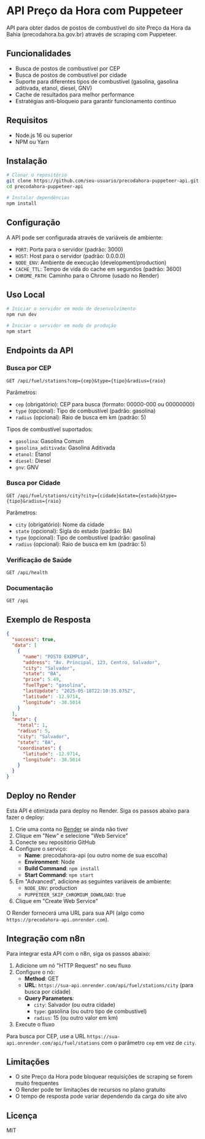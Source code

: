 # API Preço da Hora com Puppeteer

API para obter dados de postos de combustível do site Preço da Hora da Bahia (precodahora.ba.gov.br) através de scraping com Puppeteer.

## Funcionalidades

- Busca de postos de combustível por CEP
- Busca de postos de combustível por cidade
- Suporte para diferentes tipos de combustível (gasolina, gasolina aditivada, etanol, diesel, GNV)
- Cache de resultados para melhor performance
- Estratégias anti-bloqueio para garantir funcionamento contínuo

## Requisitos

- Node.js 16 ou superior
- NPM ou Yarn

## Instalação

```bash
# Clonar o repositório
git clone https://github.com/seu-usuario/precodahora-puppeteer-api.git
cd precodahora-puppeteer-api

# Instalar dependências
npm install
```

## Configuração

A API pode ser configurada através de variáveis de ambiente:

- `PORT`: Porta para o servidor (padrão: 3000)
- `HOST`: Host para o servidor (padrão: 0.0.0.0)
- `NODE_ENV`: Ambiente de execução (development/production)
- `CACHE_TTL`: Tempo de vida do cache em segundos (padrão: 3600)
- `CHROME_PATH`: Caminho para o Chrome (usado no Render)

## Uso Local

```bash
# Iniciar o servidor em modo de desenvolvimento
npm run dev

# Iniciar o servidor em modo de produção
npm start
```

## Endpoints da API

### Busca por CEP

```
GET /api/fuel/stations?cep={cep}&type={tipo}&radius={raio}
```

Parâmetros:
- `cep` (obrigatório): CEP para busca (formato: 00000-000 ou 00000000)
- `type` (opcional): Tipo de combustível (padrão: gasolina)
- `radius` (opcional): Raio de busca em km (padrão: 5)

Tipos de combustível suportados:
- `gasolina`: Gasolina Comum
- `gasolina_aditivada`: Gasolina Aditivada
- `etanol`: Etanol
- `diesel`: Diesel
- `gnv`: GNV

### Busca por Cidade

```
GET /api/fuel/stations/city?city={cidade}&state={estado}&type={tipo}&radius={raio}
```

Parâmetros:
- `city` (obrigatório): Nome da cidade
- `state` (opcional): Sigla do estado (padrão: BA)
- `type` (opcional): Tipo de combustível (padrão: gasolina)
- `radius` (opcional): Raio de busca em km (padrão: 5)

### Verificação de Saúde

```
GET /api/health
```

### Documentação

```
GET /api
```

## Exemplo de Resposta

```json
{
  "success": true,
  "data": [
    {
      "name": "POSTO EXEMPLO",
      "address": "Av. Principal, 123, Centro, Salvador",
      "city": "Salvador",
      "state": "BA",
      "price": 5.49,
      "fuelType": "gasolina",
      "lastUpdate": "2025-05-18T22:10:35.075Z",
      "latitude": -12.9714,
      "longitude": -38.5014
    }
  ],
  "meta": {
    "total": 1,
    "radius": 5,
    "city": "Salvador",
    "state": "BA",
    "coordinates": {
      "latitude": -12.9714,
      "longitude": -38.5014
    }
  }
}
```

## Deploy no Render

Esta API é otimizada para deploy no Render. Siga os passos abaixo para fazer o deploy:

1. Crie uma conta no [Render](https://render.com/) se ainda não tiver
2. Clique em "New" e selecione "Web Service"
3. Conecte seu repositório GitHub
4. Configure o serviço:
   - **Name**: precodahora-api (ou outro nome de sua escolha)
   - **Environment**: Node
   - **Build Command**: `npm install`
   - **Start Command**: `npm start`
5. Em "Advanced", adicione as seguintes variáveis de ambiente:
   - `NODE_ENV`: production
   - `PUPPETEER_SKIP_CHROMIUM_DOWNLOAD`: true
6. Clique em "Create Web Service"

O Render fornecerá uma URL para sua API (algo como `https://precodahora-api.onrender.com`).

## Integração com n8n

Para integrar esta API com o n8n, siga os passos abaixo:

1. Adicione um nó "HTTP Request" no seu fluxo
2. Configure o nó:
   - **Method**: GET
   - **URL**: `https://sua-api.onrender.com/api/fuel/stations/city` (para busca por cidade)
   - **Query Parameters**:
     - `city`: Salvador (ou outra cidade)
     - `type`: gasolina (ou outro tipo de combustível)
     - `radius`: 15 (ou outro valor em km)
3. Execute o fluxo

Para busca por CEP, use a URL `https://sua-api.onrender.com/api/fuel/stations` com o parâmetro `cep` em vez de `city`.

## Limitações

- O site Preço da Hora pode bloquear requisições de scraping se forem muito frequentes
- O Render pode ter limitações de recursos no plano gratuito
- O tempo de resposta pode variar dependendo da carga do site alvo

## Licença

MIT
